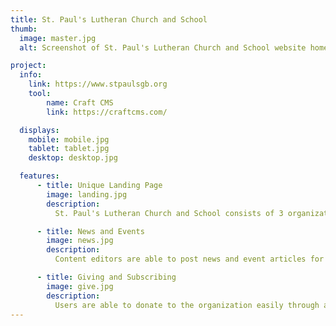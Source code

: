 ```yaml
---
title: St. Paul's Lutheran Church and School
thumb: 
  image: master.jpg
  alt: Screenshot of St. Paul's Lutheran Church and School website home page

project:
  info:
    link: https://www.stpaulsgb.org
    tool: 
        name: Craft CMS
        link: https://craftcms.com/

  displays:
    mobile: mobile.jpg
    tablet: tablet.jpg
    desktop: desktop.jpg

  features:
      - title: Unique Landing Page
        image: landing.jpg
        description:
          St. Paul's Lutheran Church and School consists of 3 organizations. The goal was to bring each under a common singular themed website. The unique landing page allows the user to quickly jump to the desired organization, while still being made aware of the other closely tied organizations. The page also allows for a quick glance at recent news and events put out by the organization as a whole.

      - title: News and Events
        image: news.jpg
        description:
          Content editors are able to post news and event articles for the different organizations using Craft CMS's backend panel. The articles are searchable and filterable, as well as available via RSS feed.

      - title: Giving and Subscribing
        image: give.jpg
        description:
          Users are able to donate to the organization easily through a secure web form. Users can also submit their email to sign up for the organizations email newsletters.
---
```

